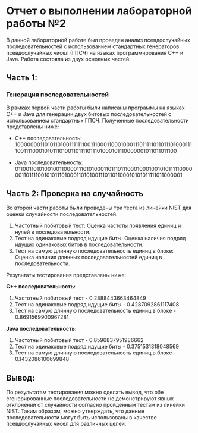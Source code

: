# Отчет о выполнении лабораторной работы №2
В данной лабораторной работе был проведен анализ псевдослучайных последовательностей с использованием стандартных генераторов псевдослучайных чисел (ГПСЧ) на языках программирования C++ и Java. Работа состояла из двух основных частей.

## Часть 1:
### Генерация последовательностей
В рамках первой части работы были написаны программы на языках C++ и Java для генерации двух битовых последовательностей с использованием стандартных ГПСЧ. Полученные последовательности представлены ниже:

* C++ последовательность: 10000000110101101001111111001110001100010001110111110110111010001111001111000101011101001101111011101000101110000001011011011100

* Java последовательность: 01100110101001001100001110101000110111011100010001001010111110000001101111001010111010001101010011101101100010101011111011000001

## Часть 2: Проверка на случайность
Во второй части работы были проведены три теста из линейки NIST для оценки случайности последовательностей.

1. Частотный побитовый тест: Оценка частоты появления единиц и нулей в последовательности.
2. Тест на одинаковые подряд идущие биты: Оценка наличия подряд идущих одинаковых битов в последовательности.
3. Тест на самую длинную последовательность единиц в блоке: Оценка наличия длинных последовательностей единиц в последовательности.

Результаты тестирования представлены ниже:

**C++ последовательность:**

1. Частотный побитовый тест - 0.2888443663464849
2. Тест на одинаковые подряд идущие биты - 0.4287092861117408
3. Тест на самую длинную последовательность единиц в блоке - 0.8691569900967281

**Java последовательность:**

1. Частотный побитовый тест - 0.8596837951986662
2. Тест на одинаковые подряд идущие биты - 0.3751531318048569
3. Тест на самую длинную последовательность единиц в блоке - 0.1432086100699848

## Вывод:
По результатам тестирования можно сделать вывод, что обе сгенерированные последовательности не демонстрируют явных отклонений от случайности согласно пройденным тестам из линейки NIST. Таким образом, можно утверждать, что данные последовательности могут быть использованы в качестве псевдослучайных чисел для различных целей.

